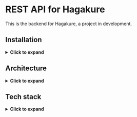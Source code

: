 # REST API for Hagakure

This is the backend for Hagakure, a project in development.

## Installation

<details>
  <summary><b>Click to expand</b></summary>

  <br>

  **Runtime and dependencies**

  This project currently runs on the Bun 1.0.29 runtime. If you don't have it installed, I advise you just [install the latest version](https://bun.sh/) and it should work.

  With Bun installed, run the following command to install the project's dependencies:
  ```bash
  bun install
  ```
  **Database**

  This project requires a Postgres database.  If you have [Docker](https://www.docker.com/) installed, you can use the provided `docker-compose.yml` file to start and stop a DB container by running these commands:
  ```bash
  bun run db:up

  bun run db:stop
  ```
  To completely remove the container, you can run the following command:

  ```bash
  bun run db:down
  ```

  **Environment variables**

  With a Postgres database running, copy the contents of `.env.template` to a new file called `.env` and fill in the environment variables with your database connection string and the desired port you want to run the application on.

  Then run the Drizzle commands to initialize the database schema.

  ```bash
  bun run db:generate

  bun run db:migrate
  ```

  Remember to run migrations after making changes to the database schema:

  ```bash
  bun run db:migrate
  ```

  Always commit the new migration files generated in `./drizzle`!

  **Setup complete and additional scripts**

  With these steps done, you're ready to start the development server:
  ```bash
  bun run dev
  ```
  Happy coding!

  **Additional scripts you should be aware of (WIP):**

  ```bash
  # lint and format the project with Biome
  bun run lint:fix

  ...
  ```
</details>

## Architecture
<details>
  <summary><b>Click to expand</b></summary>

  <br>

  This project implements a few concepts from Clean Architecture (or at least attempts to), represented through this image:

  <p align="center">
    <img src="./docs/ca-diagram.png" width="400">
  </p>

  <br>

  The core of the application are it's domain entities, use cases and business logic. They must not have have any external dependencies. The Domain layer is where application entities and data structures are contained and can be found at `src/core/domain`. The Application layer has business logic that implements the use cases of the system - located in `src/core/application`.

  Outside of this core, the application has an Infrastructure layer, where external dependencies like databases and HTTP servers can be interacted with, and a Presentation layer, where the application can be interacted with - in this case, defining controller classes that handle HTTP requests and responses and invoke the correct use cases.

  As a rule, each layer cannot have dependencies from an outermost layer - instead relying on interfaces and the Dependency Inversion principle.

</details>

## Tech stack
<details>
  <summary><b>Click to expand</b></summary>

  <br>

  This application is built using:
  - [Bun](https://bun.sh/) (runtime)
  - [ElysiaJS](https://elysiajs.com/) (API framework)
  - [Drizzle](https://orm.drizzle.team/) (ORM)
  - [TypeScript](https://www.typescriptlang.org/) (type-checking)
  - [Docker](https://www.docker.com/) (database containers in development environment)
</details>
